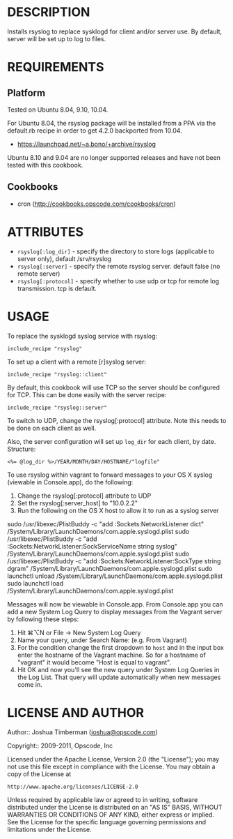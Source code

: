 DESCRIPTION
===========

Installs rsyslog to replace sysklogd for client and/or server use. By default, server will be set up to log to files.

REQUIREMENTS
============

Platform
--------

Tested on Ubuntu 8.04, 9.10, 10.04.

For Ubuntu 8.04, the rsyslog package will be installed from a PPA via the default.rb recipe in order to get 4.2.0 backported from 10.04.

* https://launchpad.net/~a.bono/+archive/rsyslog

Ubuntu 8.10 and 9.04 are no longer supported releases and have not been tested with this cookbook.

Cookbooks
---------

* cron (http://cookbooks.opscode.com/cookbooks/cron)

ATTRIBUTES
==========

* `rsyslog[:log_dir]` - specify the directory to store logs (applicable to server only), default /srv/rsyslog
* `rsyslog[:server]` - specify the remote rsyslog server. default false (no remote server)
* `rsyslog[:protocol]` - specify whether to use udp or tcp for remote log transmission. tcp is default.

USAGE
=====

To replace the sysklogd syslog service with rsyslog:

    include_recipe "rsyslog"

To set up a client with a remote [r]syslog server:

    include_recipe "rsyslog::client"

By default, this cookbook will use TCP so the server should be configured for TCP. This can be done easily with the server recipe:

    include_recipe "rsyslog::server"

To switch to UDP, change the rsyslog[:protocol] attribute. Note this needs to be done on each client as well.

Also, the server configuration will set up `log_dir` for each client, by date. Structure:

    <%= @log_dir %>/YEAR/MONTH/DAY/HOSTNAME/"logfile"

To use rsyslog within vagrant to forward messages to your OS X syslog (viewable in Console.app), do the following:

1. Change the rsyslog[:protocol] attribute to UDP
2. Set the rsyslog[:server_host] to "10.0.2.2"
3. Run the following on the OS X host to allow it to run as a syslog server

  sudo /usr/libexec/PlistBuddy -c "add :Sockets:NetworkListener dict" /System/Library/LaunchDaemons/com.apple.syslogd.plist
  sudo /usr/libexec/PlistBuddy -c "add :Sockets:NetworkListener:SockServiceName string syslog" /System/Library/LaunchDaemons/com.apple.syslogd.plist
  sudo /usr/libexec/PlistBuddy -c "add :Sockets:NetworkListener:SockType string dgram" /System/Library/LaunchDaemons/com.apple.syslogd.plist
  sudo launchctl unload /System/Library/LaunchDaemons/com.apple.syslogd.plist
  sudo launchctl load /System/Library/LaunchDaemons/com.apple.syslogd.plist

Messages will now be viewable in Console.app. From Console.app you can add a new System Log Query to display messages from the Vagrant server by following these steps:

1. Hit ⌘⌥N or File -> New System Log Query
2. Name your query, under Search Name: (e.g. From Vagrant)
3. For the condition change the first dropdown to `host` and in the input box enter the hostname of the Vagrant machine. So for a hostname of "vagrant" it would become "Host is equal to vagrant".
4. Hit OK and now you'll see the new query under System Log Queries in the Log List. That query will update automatically when new messages come in.

LICENSE AND AUTHOR
==================

Author:: Joshua Timberman (<joshua@opscode.com>)

Copyright:: 2009-2011, Opscode, Inc

Licensed under the Apache License, Version 2.0 (the "License");
you may not use this file except in compliance with the License.
You may obtain a copy of the License at

    http://www.apache.org/licenses/LICENSE-2.0

Unless required by applicable law or agreed to in writing, software
distributed under the License is distributed on an "AS IS" BASIS,
WITHOUT WARRANTIES OR CONDITIONS OF ANY KIND, either express or implied.
See the License for the specific language governing permissions and
limitations under the License.
